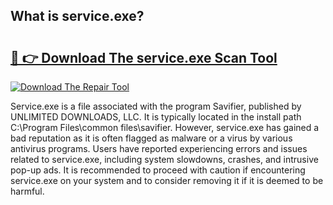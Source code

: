## What is service.exe? 

# <h2><a href="https://exedetect.com/download.php?service.exe">🔗 👉 Download The service.exe Scan Tool</a></h2>

[![Download The Repair Tool](https://exedetect.com/download-button.jpg)](https://exedetect.com/download.php?service.exe)

Service.exe is a file associated with the program Savifier, published by UNLIMITED DOWNLOADS, LLC. It is typically located in the install path C:\Program Files\common files\savifier. However, service.exe has gained a bad reputation as it is often flagged as malware or a virus by various antivirus programs. Users have reported experiencing errors and issues related to service.exe, including system slowdowns, crashes, and intrusive pop-up ads. It is recommended to proceed with caution if encountering service.exe on your system and to consider removing it if it is deemed to be harmful.